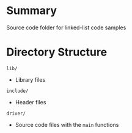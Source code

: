# Summary
Source code folder for linked-list code samples

# Directory Structure
`lib/`
- Library files

`include/`
- Header files

`driver/`
- Source code files with the `main` functions 